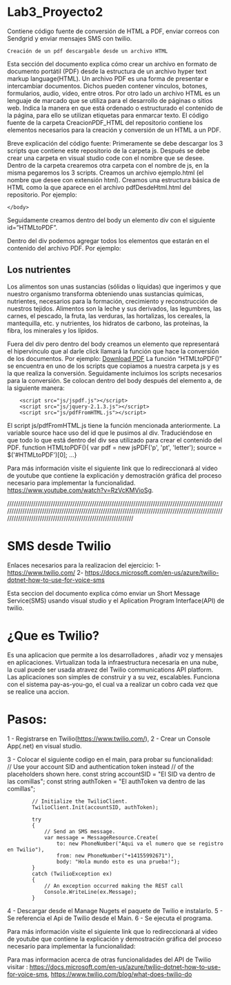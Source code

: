 # Lab3_Proyecto2
Contiene código fuente de conversión de HTML a PDF, enviar correos con Sendgrid y enviar mensajes SMS con twilio.

	Creación de un pdf descargable desde un archivo HTML
Esta sección del documento explica cómo crear un archivo en formato de documento portátil (PDF) desde la estructura de un archivo hyper text markup language(HTML).
Un archivo PDF es una forma de presentar e intercambiar documentos. Dichos pueden contener vínculos, botones, formularios, audio, vídeo, entre otros. 
Por otro lado un archivo HTML es un lenguaje de marcado que se utiliza para el desarrollo de páginas o sitios web. Indica la manera en que está ordenado o estructurado el contenido de la página, para ello se utilizan etiquetas para enmarcar texto.
El código fuente de la carpeta CreacionPDF_HTML del repositorio contiene los elementos necesarios para la creación y conversión de un HTML a un PDF.

Breve explicación del código fuente:
Primeramente se debe descargar los 3 scripts que contiene este repositorio de la carpeta js. Después se debe crear una carpeta en visual studio code con el nombre que se desee. Dentro de la carpeta crearemos otra carpeta con el nombre de js, en la misma pegaremos los 3 scripts. Creamos un archivo ejemplo.html (el nombre que desee con extensión html). Creamos una estructura básica de HTML como la que aparece en el archivo pdfDesdeHtml.html del repositorio. Por ejemplo:

<!Doctype html>
<html>
    <head>
	<title>Nombre de página</title>
    </head>
    <body>
        
    </body>
</html>
 
Seguidamente creamos dentro del body un elemento div con el siguiente id=”HTMLtoPDF”.
<!Doctype html>
<html>
    <head>
	<title>Nombre de página</title>
    </head>
    <body>
        <div id="HTMLtoPDF">
</div>
    </body>
</html>
Dentro del div podemos agregar todos los elementos que estarán en el contenido del archivo PDF. Por ejemplo:
<div id="HTMLtoPDF">
<h2>Los nutrientes</h2>
<p>Los alimentos son unas sustancias (sólidas o líquidas) que ingerimos y que nuestro organismo transforma obteniendo unas sustancias químicas, nutrientes, necesarios para la formación, crecimiento y reconstrucción de nuestros tejidos. Alimentos son la leche y sus derivados, las legumbres, las carnes, el pescado, la fruta, las verduras, las hortalizas, los cereales, la mantequilla, etc. y nutrientes, los hidratos de carbono, las proteínas, la fibra, los minerales y los lípidos.</p>  
 </div>

Fuera del div pero dentro del body creamos un elemento <a> que representará el hipervínculo que al darle click llamará la función que hace la conversión de los documentos. Por ejemplo:
 <a href="#" onclick="HTMLtoPDF()">Download PDF</a>
La función “HTMLtoPDF()” se encuentra en uno de los scripts que copiamos a nuestra carpeta js y es la que realiza la conversión.
Seguidamente incluimos los scripts necesarios para la conversión. Se colocan dentro del body después del elemento a, de la siguiente manera:
 
        <script src="js/jspdf.js"></script>
        <script src="js/jquery-2.1.3.js"></script>
        <script src="js/pdfFromHTML.js"></script>
 
El script js/pdfFromHTML.js tiene la función mencionada anteriormente. La variable source hace uso del id que le pusimos al div. Traduciéndose en que todo lo que está dentro del div sea utilizado para crear el contenido del PDF.
function HTMLtoPDF(){
var pdf = new jsPDF('p', 'pt', 'letter');
source = $('#HTMLtoPDF')[0]; ...}

Para más información visite el siguiente link que lo redireccionará al video de youtube que contiene la explicación y demostración gráfica del proceso necesario para implementar la funcionalidad. https://www.youtube.com/watch?v=RzVcKMVioSg.

////////////////////////////////////////////////////////////////////////////////////////////////////////////////////////////////////////////////////////////////////////////////////////////////////////////////////////////////////////////////////////////////

# SMS desde Twilio

Enlaces necesarios para la realizacion del ejercicio:
1- https://www.twilio.com/
2- https://docs.microsoft.com/en-us/azure/twilio-dotnet-how-to-use-for-voice-sms

Esta seccion del documento explica cómo enviar un Short Message Service(SMS) usando visual studio y 
el Aplication Program Interface(API) de twilio.

# ¿Que es Twilio?

Es una aplicacion que permite a los desarrolladores , añadir voz y mensajes en aplicaciones.
Virtualizan toda la infraestructura necesaria en una nube, la cual puede ser usada atravez del Twilio communications API platform.
Las aplicaciones son simples de construir y a su vez, escalables.
Funciona con el sistema pay-as-you-go, el cual va a realizar un cobro cada vez que se realice una accion.


# Pasos:
1 - Registrarse en Twilio(https://www.twilio.com/),
2 - Crear un Console App(.net) en visual studio.

3 - Colocar el siguiente codigo en el main, para probar su funcionalidad:     
            // Use your account SID and authentication token instead
            // of the placeholders shown here.
            const string accountSID = "El SID va dentro de las comillas";
            const string authToken = "El authToken va dentro de las comillas";

            // Initialize the TwilioClient.
            TwilioClient.Init(accountSID, authToken);

            try
            {
                // Send an SMS message.
                var message = MessageResource.Create(
                    to: new PhoneNumber("Aqui va el numero que se registro en Twilio"),
                    from: new PhoneNumber("+14155992671"),
                    body: "Hola mundo esto es una prueba!");
            }
            catch (TwilioException ex)
            {
                // An exception occurred making the REST call
                Console.WriteLine(ex.Message);
            }

4 -  Descargar desde el Manage Nugets el paquete de Twilio e instalarlo.
5 -  Se referencia el Api de Twilio desde el Main.
6 -  Se ejecuta el programa.


Para más información visite el siguiente link que lo redireccionará al video de youtube que contiene la explicación 
y demostración gráfica del proceso necesario para implementar la funcionalidad:

Para mas informacion acerca de otras funcionalidades del API de Twilio visitar : https://docs.microsoft.com/en-us/azure/twilio-dotnet-how-to-use-for-voice-sms,
https://www.twilio.com/blog/what-does-twilio-do
